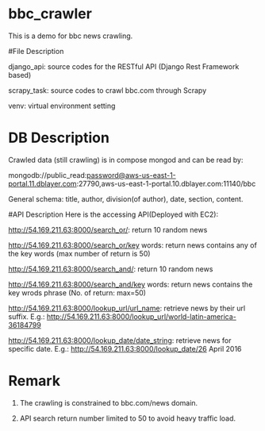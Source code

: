 # bbc_crawler
This is a demo for bbc news crawling.



#File Description

django_api: source codes for the RESTful API (Django Rest Framework based)

scrapy_task: source codes to crawl bbc.com through Scrapy

venv: virtual environment setting


# DB Description
Crawled data (still crawling) is in compose mongod and can be read by:

mongodb://public_read:password@aws-us-east-1-portal.11.dblayer.com:27790,aws-us-east-1-portal.10.dblayer.com:11140/bbc

General schema: title, author, division(of author), date, section, content.

#API Description
Here is the accessing API(Deployed with EC2):

http://54.169.211.63:8000/search_or/: return 10 random news

http://54.169.211.63:8000/search_or/key words: return news contains any of the key words (max number of return is 50)

http://54.169.211.63:8000/search_and/: return 10 random news

http://54.169.211.63:8000/search_and/key words: return news contains the key wrods phrase (No. of return: max=50)

http://54.169.211.63:8000/lookup_url/url_name: retrieve news by their url suffix. E.g.: http://54.169.211.63:8000/lookup_url/world-latin-america-36184799

http://54.169.211.63:8000/lookup_date/date_string: retrieve news for specific date. E.g.: http://54.169.211.63:8000/lookup_date/26 April 2016


# Remark
1) The crawling is constrained to bbc.com/news domain. 

2) API search return number limited to 50 to avoid heavy traffic load.
